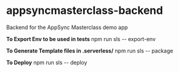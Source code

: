 # appsyncmasterclass-backend
Backend for the AppSync Masterclass demo app

**To Export Env to be used in tests**
npm run sls -- export-env

**To Generate Template files in .serverless/**
npm run sls -- package

**To Deploy**
npm run sls -- deploy